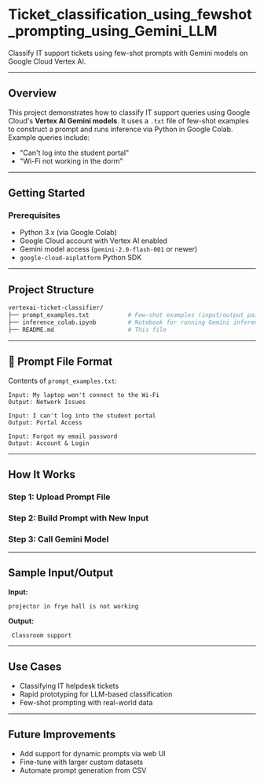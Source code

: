 # Ticket_classification_using_fewshot_prompting_using_Gemini_LLM
Classify IT support tickets using few-shot prompts with Gemini models on Google Cloud Vertex AI.

---

## Overview

This project demonstrates how to classify IT support queries using Google Cloud's **Vertex AI Gemini models**. It uses a `.txt` file of few-shot examples to construct a prompt and runs inference via Python in Google Colab. Example queries include:

* "Can't log into the student portal"
* "Wi-Fi not working in the dorm"

---

##  Getting Started

### Prerequisites

* Python 3.x (via Google Colab)
* Google Cloud account with Vertex AI enabled
* Gemini model access (`gemini-2.0-flash-001` or newer)
* `google-cloud-aiplatform` Python SDK
  

---

## Project Structure

```bash
vertexai-ticket-classifier/
├── prompt_examples.txt           # Few-shot examples (input/output pairs)
├── inference_colab.ipynb         # Notebook for running Gemini inference
├── README.md                     # This file

```

---

## 📄 Prompt File Format

Contents of `prompt_examples.txt`:

```
Input: My laptop won't connect to the Wi-Fi
Output: Network Issues

Input: I can't log into the student portal
Output: Portal Access

Input: Forgot my email password
Output: Account & Login
```

---

##  How It Works

###  Step 1: Upload Prompt File


###  Step 2: Build Prompt with New Input


###  Step 3: Call Gemini Model

---

##  Sample Input/Output

**Input:**

```
projector in frye hall is not working
```

**Output:**

```
 Classroom support
```

---

##  Use Cases

* Classifying IT helpdesk tickets
* Rapid prototyping for LLM-based classification
* Few-shot prompting with real-world data

---

##  Future Improvements

* Add support for dynamic prompts via web UI
* Fine-tune with larger custom datasets
* Automate prompt generation from CSV
